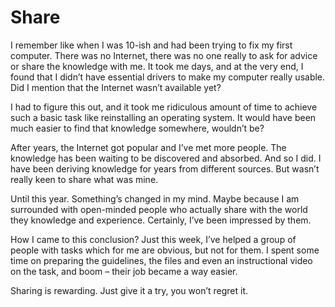 # Share

I remember like when I was 10-ish and had been trying to fix my first computer. There was no Internet, there was no one really to ask for advice or share the knowledge with me. It took me days, and at the very end, I found that I didn&#8217;t have essential drivers to make my computer really usable. Did I mention that the Internet wasn&#8217;t available yet?

I had to figure this out, and it took me ridiculous amount of time to achieve such a basic task like reinstalling an operating system. It would have been much easier to find that knowledge somewhere, wouldn&#8217;t be?

After years, the Internet got popular and I&#8217;ve met more people. The knowledge has been waiting to be discovered and absorbed. And so I did. I have been deriving knowledge for years from different sources. But wasn&#8217;t really keen to share what was mine.

Until this year. Something&#8217;s changed in my mind. Maybe because I am surrounded with open-minded people who actually share with the world they knowledge and experience. Certainly, I&#8217;ve been impressed by them.

How I came to this conclusion? Just this week, I&#8217;ve helped a group of people with tasks which for me are obvious, but not for them. I spent some time on preparing the guidelines, the files and even an instructional video on the task, and boom &#8211; their job became a way easier.

Sharing is rewarding. Just give it a try, you won&#8217;t regret it.

<span class="embed-youtube" style="text-align:center; display: block;"></span>

